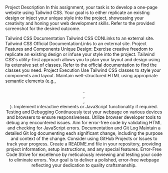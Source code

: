 Project Description
In this assignment, your task is to develop a one-page website using Tailwind CSS. Your goal is to either replicate an existing design or inject your unique style into the project, showcasing your creativity and honing your web development skills. Refer to the provided screenshot for the desired outcome.

Tailwind CSS Documentation
Tailwind CSS CDNLinks to an external site.
Tailwind CSS Official DocumentationLinks to an external site.
Project Features and Components
Unique Design: Exercise creative freedom to replicate an existing design or infuse your style into the project. Tailwind CSS's utility-first approach allows you to plan your layout and design using its extensive set of classes. Refer to the official documentation to find the classes you need.
Project Execution
Use Tailwind CSS classes to style your components and layout.
Maintain well-structured HTML using appropriate semantic elements (e.g., <header>, <nav>, <main>, <footer>).
Implement interactive elements or JavaScript functionality if required.
Testing and Debugging
Continuously test your webpage on various devices and browsers to ensure responsiveness.
Utilize browser developer tools to debug any encountered issues.
Aim for error-free code by validating HTML and checking for JavaScript errors.
Documentation and Git Log
Maintain a detailed Git log documenting each significant change, including the purpose and context of the change.
Consider using GitHub Projects or Issues to track your progress.
Create a README.md file in your repository, providing project information, setup instructions, and any special features.
Error-Free Code
Strive for excellence by meticulously reviewing and testing your code to eliminate errors.
Your goal is to deliver a polished, error-free webpage reflecting your dedication to quality craftsmanship.